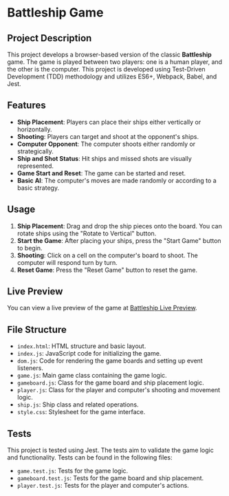 # Battleship Game

## Project Description

This project develops a browser-based version of the classic **Battleship** game. The game is played between two players: one is a human player, and the other is the computer. This project is developed using Test-Driven Development (TDD) methodology and utilizes ES6+, Webpack, Babel, and Jest.

## Features

- **Ship Placement**: Players can place their ships either vertically or horizontally.
- **Shooting**: Players can target and shoot at the opponent's ships.
- **Computer Opponent**: The computer shoots either randomly or strategically.
- **Ship and Shot Status**: Hit ships and missed shots are visually represented.
- **Game Start and Reset**: The game can be started and reset.
- **Basic AI**: The computer's moves are made randomly or according to a basic strategy.

## Usage

1. **Ship Placement**: Drag and drop the ship pieces onto the board. You can rotate ships using the "Rotate to Vertical" button.
2. **Start the Game**: After placing your ships, press the "Start Game" button to begin.
3. **Shooting**: Click on a cell on the computer's board to shoot. The computer will respond turn by turn.
4. **Reset Game**: Press the "Reset Game" button to reset the game.

## Live Preview

You can view a live preview of the game at [Battleship Live Preview](https://semihmertdev.github.io/battleship/).

## File Structure

- `index.html`: HTML structure and basic layout.
- `index.js`: JavaScript code for initializing the game.
- `dom.js`: Code for rendering the game boards and setting up event listeners.
- `game.js`: Main game class containing the game logic.
- `gameboard.js`: Class for the game board and ship placement logic.
- `player.js`: Class for the player and computer's shooting and movement logic.
- `ship.js`: Ship class and related operations.
- `style.css`: Stylesheet for the game interface.

## Tests

This project is tested using Jest. The tests aim to validate the game logic and functionality. Tests can be found in the following files:

- `game.test.js`: Tests for the game logic.
- `gameboard.test.js`: Tests for the game board and ship placement.
- `player.test.js`: Tests for the player and computer's actions.
